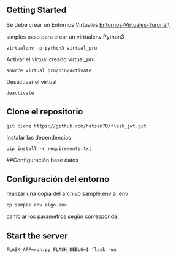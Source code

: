 

## Getting Started

Se debe crear un Entornos Virtuales 
[Entornos-Virtuales-Turorial](http://docs.python.org.ar/tutorial/3/venv.html)\

simples paso para crear un virtualenv Python3
```
virtualenv -p python3 virtual_pru
```

Activar el virtual creado virtual_pru
```
source virtual_pru/bin/activate
```

Desactivar el virtual 
```
deactivate 
```
## Clone el repositorio

```
git clone https://github.com/hatsem78/flask_jwt.git
```

Instalar las dependencias

```
pip install -r requirements.txt
```
##Configuración base datos

## Configuración del entorno 
realizar una copia del archivo sample.env a .env


```
cp sample.env algo.env
```



cambiar los parametros según corresponda.

## Start the server

```
FLASK_APP=run.py FLASK_DEBUG=1 flask run
```



